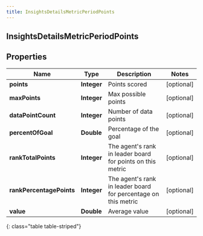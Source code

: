 ```yaml
---
title: InsightsDetailsMetricPeriodPoints
---
```

## InsightsDetailsMetricPeriodPoints


## Properties

| Name | Type | Description | Notes |
| ------------ | ------------- | ------------- | ------------- |
| **points** | <!----><!---->**Integer**<!----> | Points scored |  [optional] |
| **maxPoints** | <!----><!---->**Integer**<!----> | Max possible points |  [optional] |
| **dataPointCount** | <!----><!---->**Integer**<!----> | Number of data points |  [optional] |
| **percentOfGoal** | <!----><!---->**Double**<!----> | Percentage of the goal |  [optional] |
| **rankTotalPoints** | <!----><!---->**Integer**<!----> | The agent's rank in leader board for points on this metric |  [optional] |
| **rankPercentagePoints** | <!----><!---->**Integer**<!----> | The agent's rank in leader board for percentage on this metric |  [optional] |
| **value** | <!----><!---->**Double**<!----> | Average value |  [optional] |
{: class="table table-striped"}



